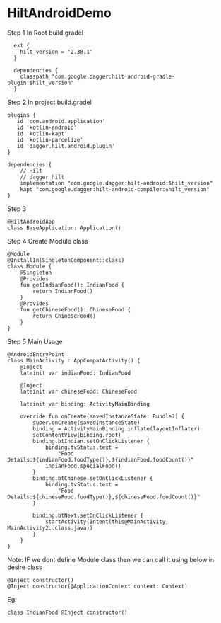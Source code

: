 # HiltAndroidDemo
Step 1
In Root build.gradel

     
      ext {
        hilt_version = '2.38.1'
      }
     
      dependencies {
        classpath "com.google.dagger:hilt-android-gradle-plugin:$hilt_version"
      }
      
      
 Step 2
 In project build.gradel
 
 ```
 plugins {
    id 'com.android.application'
    id 'kotlin-android'
    id 'kotlin-kapt'
    id 'kotlin-parcelize'
    id 'dagger.hilt.android.plugin'
}
```

```
dependencies {
    // Hilt
    // dagger hilt
    implementation "com.google.dagger:hilt-android:$hilt_version"
    kapt "com.google.dagger:hilt-android-compiler:$hilt_version"
}
```

Step 3

```
@HiltAndroidApp
class BaseApplication: Application()
```


Step 4
Create Module class

```
@Module
@InstallIn(SingletonComponent::class)
class Module {
    @Singleton
    @Provides
    fun getIndianFood(): IndianFood {
        return IndianFood()
    }
    @Provides
    fun getChineseFood(): ChineseFood {
        return ChineseFood()
    }
}
```

Step 5
Main Usage

```
@AndroidEntryPoint
class MainActivity : AppCompatActivity() {
    @Inject
    lateinit var indianFood: IndianFood

    @Inject
    lateinit var chineseFood: ChineseFood

    lateinit var binding: ActivityMainBinding

    override fun onCreate(savedInstanceState: Bundle?) {
        super.onCreate(savedInstanceState)
        binding = ActivityMainBinding.inflate(layoutInflater)
        setContentView(binding.root)
        binding.btIndian.setOnClickListener {
            binding.tvStatus.text =
                "Food Details:${indianFood.foodType()},${indianFood.foodCount()}"
            indianFood.specialFood()
        }
        binding.btChinese.setOnClickListener {
            binding.tvStatus.text =
                "Food Details:${chineseFood.foodType()},${chineseFood.foodCount()}"
        }

        binding.btNext.setOnClickListener {
            startActivity(Intent(this@MainActivity, MainActivity2::class.java))
        }
    }
}
```

Note: IF we dont define Module class then we can call it using below in desire class
```
@Inject constructor()
@Inject constructor(@ApplicationContext context: Context)
```

Eg:
```
class IndianFood @Inject constructor()
```
